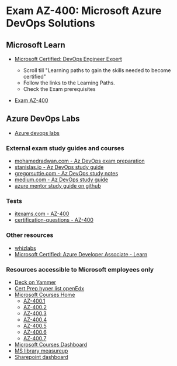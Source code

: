 # Exam AZ-400: Microsoft Azure DevOps Solutions

## Microsoft Learn
  * [Microsoft Certified: DevOps Engineer Expert](https://docs.microsoft.com/en-us/learn/certifications/devops-engineer)
     - Scroll till "Learning paths to gain the skills needed to become certified"
     - Follow the links to the Learning Paths. 
     - Check the Exam prerequisites

  * [Exam AZ-400](https://www.microsoft.com/en-us/learning/exam-az-400.aspx)
  
## Azure DevOps Labs  
  * [Azure devops labs](https://www.azuredevopslabs.com/)


### External exam study guides and courses

 * [mohamedradwan.com - Az DevOps exam preparation](https://mohamedradwan.com/2019/05/21/how-to-prepare-for-exam-az-400-microsoft-azure-devops-solutions-with-final-exam-revision/)
 * [stanislas.io - Az DevOps study guide](https://stanislas.io/2019/07/26/preparation-guide-for-microsoft-az-400-microsoft-azure-devops-solutions-certification/)
 * [gregorsuttie.com - Az DevOps study notes](https://gregorsuttie.com/2018/10/27/azure-devops-az-400-exam-study-notes/)
 * [medium.com - Az DevOps study guide](https://medium.com/deep-ai/study-guide-for-microsoft-azure-certification-az-400-microsoft-azure-devops-solutions-6975b9491556)
 * [azure mentor study guide on github](https://github.com/AzureMentor)

### Tests

 * [itexams.com - AZ-400](https://www.itexams.com/exam/AZ-400)
 * [certification-questions - AZ-400](https://www.certification-questions.com/microsoft-dumps/az-400.html)

 ### Other resources
 * [whizlabs](https://www.whizlabs.com/microsoft-azure-certification-az-400/)
 * [Microsoft Certified: Azure Developer Associate - Learn](https://docs.microsoft.com/en-us/learn/certifications/azure-developer)
 
 ### Resources accessible to Microsoft employees only
  * [Deck on Yammer](https://www.yammer.com/microsoft.com/#/files/107572068352)
  * [Cert Prep hyper list openEdx](https://ready.azurewebsites.net/csslearning/2759)
  * [Microsoft Courses Home](https://courses.microsoft.com/courses)
    - [AZ-400.1](https://courses.microsoft.com/courses/course-v1:ELMS+AZ-400.1+2019_T1/about)
    - [AZ-400.2](https://courses.microsoft.com/courses/course-v1:ELMS+AZ-400.2+2019_T1/about)
    - [AZ-400.3](https://courses.microsoft.com/courses/course-v1:ELMS+AZ-400.3+2019_T1/about)
    - [AZ-400.4](https://courses.microsoft.com/courses/course-v1:ELMS+AZ-400.4+2019_T1/about)
    - [AZ-400.5](https://courses.microsoft.com/courses/course-v1:ELMS+AZ-400.5+2019_T1/about)
    - [AZ-400.6](https://courses.microsoft.com/courses/course-v1:ELMS+AZ-400.6+2019_T1/about)
    - [AZ-400.7](https://courses.microsoft.com/courses/course-v1:ELMS+AZ-400.7+2019_T1/about)
  * [Microsoft Courses Dashboard](https://courses.microsoft.com/dashboard)
  * [MS library measureup](https://mslibrary.measureup.com/)
  * [Sharepoint dashboard](https://microsoft.sharepoint.com/sites/learningugc/ruclark/Public/Developer-Advisory-Services-Technical-Readiness.aspx#Azure%20DevOps%20Engineer%20Expert%20(AZ-400))
